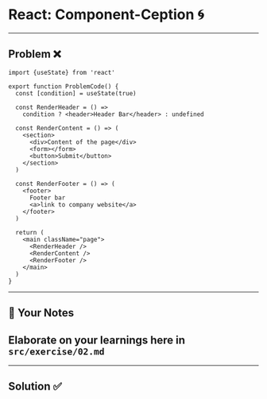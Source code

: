 # React: Component-Ception 🌀

---

## Problem ❌

```tsx
import {useState} from 'react'

export function ProblemCode() {
  const [condition] = useState(true)

  const RenderHeader = () =>
    condition ? <header>Header Bar</header> : undefined

  const RenderContent = () => (
    <section>
      <div>Content of the page</div>
      <form></form>
      <button>Submit</button>
    </section>
  )

  const RenderFooter = () => (
    <footer>
      Footer bar
      <a>link to company website</a>
    </footer>
  )

  return (
    <main className="page">
      <RenderHeader />
      <RenderContent />
      <RenderFooter />
    </main>
  )
}
```

---

## 📝 Your Notes

## Elaborate on your learnings here in `src/exercise/02.md`

---

## Solution ✅

```tsx

```
